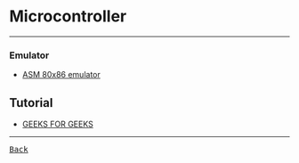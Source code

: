 # Microcontroller

---

### Emulator

- [ASM 80x86 emulator](https://emu8086-microprocessor-emulator.en.softonic.com/)

## Tutorial

- [GEEKS FOR GEEKS](https://www.geeksforgeeks.org/pin-diagram-of-8051-microcontroller/?ref=ml_lbp)

---

[<kbd> Back </kbd>](./readme.md)
